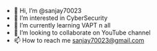 - 👋 Hi, I’m @sanjay70023
- 👀 I’m interested in CyberSecurity
- 🌱 I’m currently learning VAPT n all
- 💞️ I’m looking to collaborate on YouTube channel
- 📫 How to reach me sanjay70023@gmail.com

<!---
sanjay70023/sanjay70023 is a ✨ special ✨ repository because its `README.md` (this file) appears on your GitHub profile.
You can click the Preview link to take a look at your changes.
--->

